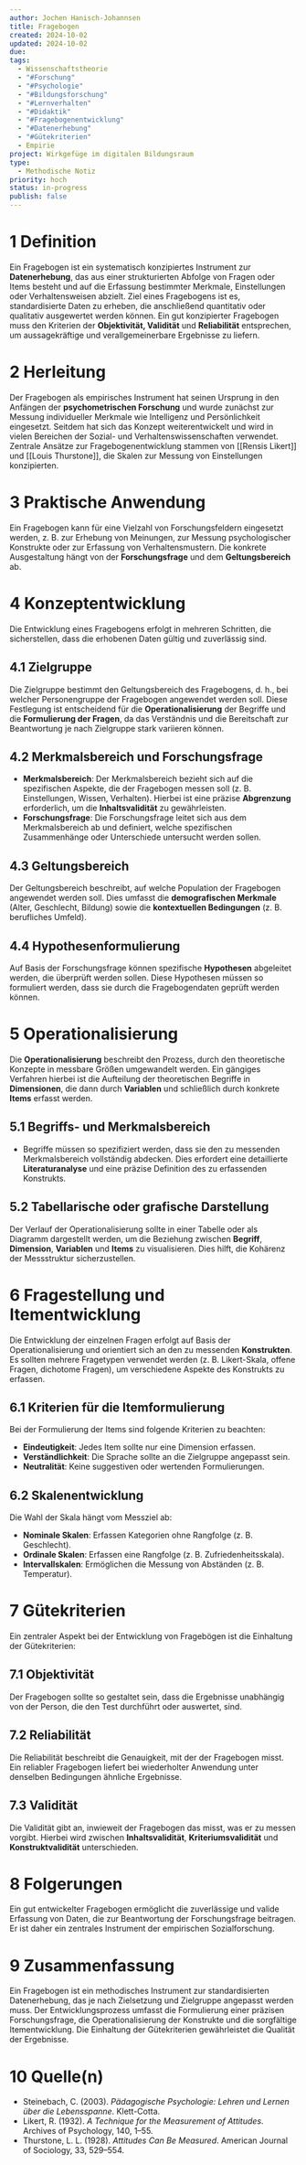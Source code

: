 ```yaml
---
author: Jochen Hanisch-Johannsen
title: Fragebogen
created: 2024-10-02
updated: 2024-10-02
due: 
tags:
  - Wissenschaftstheorie
  - "#Forschung"
  - "#Psychologie"
  - "#Bildungsforschung"
  - "#Lernverhalten"
  - "#Didaktik"
  - "#Fragebogenentwicklung"
  - "#Datenerhebung"
  - "#Gütekriterien"
  - Empirie
project: Wirkgefüge im digitalen Bildungsraum
type:
  - Methodische Notiz
priority: hoch
status: in-progress
publish: false
---
```

# 1 Definition
Ein Fragebogen ist ein systematisch konzipiertes Instrument zur **Datenerhebung**, das aus einer strukturierten Abfolge von Fragen oder Items besteht und auf die Erfassung bestimmter Merkmale, Einstellungen oder Verhaltensweisen abzielt. Ziel eines Fragebogens ist es, standardisierte Daten zu erheben, die anschließend quantitativ oder qualitativ ausgewertet werden können. Ein gut konzipierter Fragebogen muss den Kriterien der **Objektivität, Validität** und **Reliabilität** entsprechen, um aussagekräftige und verallgemeinerbare Ergebnisse zu liefern.

# 2 Herleitung
Der Fragebogen als empirisches Instrument hat seinen Ursprung in den Anfängen der **psychometrischen Forschung** und wurde zunächst zur Messung individueller Merkmale wie Intelligenz und Persönlichkeit eingesetzt. Seitdem hat sich das Konzept weiterentwickelt und wird in vielen Bereichen der Sozial- und Verhaltenswissenschaften verwendet. Zentrale Ansätze zur Fragebogenentwicklung stammen von [[Rensis Likert]] und [[Louis Thurstone]], die Skalen zur Messung von Einstellungen konzipierten.

# 3 Praktische Anwendung
Ein Fragebogen kann für eine Vielzahl von Forschungsfeldern eingesetzt werden, z. B. zur Erhebung von Meinungen, zur Messung psychologischer Konstrukte oder zur Erfassung von Verhaltensmustern. Die konkrete Ausgestaltung hängt von der **Forschungsfrage** und dem **Geltungsbereich** ab.

# 4 Konzeptentwicklung
Die Entwicklung eines Fragebogens erfolgt in mehreren Schritten, die sicherstellen, dass die erhobenen Daten gültig und zuverlässig sind.

## 4.1 Zielgruppe
Die Zielgruppe bestimmt den Geltungsbereich des Fragebogens, d. h., bei welcher Personengruppe der Fragebogen angewendet werden soll. Diese Festlegung ist entscheidend für die **Operationalisierung** der Begriffe und die **Formulierung der Fragen**, da das Verständnis und die Bereitschaft zur Beantwortung je nach Zielgruppe stark variieren können.

## 4.2 Merkmalsbereich und Forschungsfrage
- **Merkmalsbereich**: Der Merkmalsbereich bezieht sich auf die spezifischen Aspekte, die der Fragebogen messen soll (z. B. Einstellungen, Wissen, Verhalten). Hierbei ist eine präzise **Abgrenzung** erforderlich, um die **Inhaltsvalidität** zu gewährleisten.
- **Forschungsfrage**: Die Forschungsfrage leitet sich aus dem Merkmalsbereich ab und definiert, welche spezifischen Zusammenhänge oder Unterschiede untersucht werden sollen.

## 4.3 Geltungsbereich
Der Geltungsbereich beschreibt, auf welche Population der Fragebogen angewendet werden soll. Dies umfasst die **demografischen Merkmale** (Alter, Geschlecht, Bildung) sowie die **kontextuellen Bedingungen** (z. B. berufliches Umfeld).

## 4.4 Hypothesenformulierung
Auf Basis der Forschungsfrage können spezifische **Hypothesen** abgeleitet werden, die überprüft werden sollen. Diese Hypothesen müssen so formuliert werden, dass sie durch die Fragebogendaten geprüft werden können.

# 5 Operationalisierung
Die **Operationalisierung** beschreibt den Prozess, durch den theoretische Konzepte in messbare Größen umgewandelt werden. Ein gängiges Verfahren hierbei ist die Aufteilung der theoretischen Begriffe in **Dimensionen**, die dann durch **Variablen** und schließlich durch konkrete **Items** erfasst werden. 

## 5.1 Begriffs- und Merkmalsbereich
- Begriffe müssen so spezifiziert werden, dass sie den zu messenden Merkmalsbereich vollständig abdecken. Dies erfordert eine detaillierte **Literaturanalyse** und eine präzise Definition des zu erfassenden Konstrukts.

## 5.2 Tabellarische oder grafische Darstellung
Der Verlauf der Operationalisierung sollte in einer Tabelle oder als Diagramm dargestellt werden, um die Beziehung zwischen **Begriff**, **Dimension**, **Variablen** und **Items** zu visualisieren. Dies hilft, die Kohärenz der Messstruktur sicherzustellen.

# 6 Fragestellung und Itementwicklung
Die Entwicklung der einzelnen Fragen erfolgt auf Basis der Operationalisierung und orientiert sich an den zu messenden **Konstrukten**. Es sollten mehrere Fragetypen verwendet werden (z. B. Likert-Skala, offene Fragen, dichotome Fragen), um verschiedene Aspekte des Konstrukts zu erfassen.

## 6.1 Kriterien für die Itemformulierung
Bei der Formulierung der Items sind folgende Kriterien zu beachten:
- **Eindeutigkeit**: Jedes Item sollte nur eine Dimension erfassen.
- **Verständlichkeit**: Die Sprache sollte an die Zielgruppe angepasst sein.
- **Neutralität**: Keine suggestiven oder wertenden Formulierungen.

## 6.2 Skalenentwicklung
Die Wahl der Skala hängt vom Messziel ab:
- **Nominale Skalen**: Erfassen Kategorien ohne Rangfolge (z. B. Geschlecht).
- **Ordinale Skalen**: Erfassen eine Rangfolge (z. B. Zufriedenheitsskala).
- **Intervallskalen**: Ermöglichen die Messung von Abständen (z. B. Temperatur).

# 7 Gütekriterien
Ein zentraler Aspekt bei der Entwicklung von Fragebögen ist die Einhaltung der Gütekriterien:

## 7.1 Objektivität
Der Fragebogen sollte so gestaltet sein, dass die Ergebnisse unabhängig von der Person, die den Test durchführt oder auswertet, sind.

## 7.2 Reliabilität
Die Reliabilität beschreibt die Genauigkeit, mit der der Fragebogen misst. Ein reliabler Fragebogen liefert bei wiederholter Anwendung unter denselben Bedingungen ähnliche Ergebnisse.

## 7.3 Validität
Die Validität gibt an, inwieweit der Fragebogen das misst, was er zu messen vorgibt. Hierbei wird zwischen **Inhaltsvalidität**, **Kriteriumsvalidität** und **Konstruktvalidität** unterschieden.

# 8 Folgerungen
Ein gut entwickelter Fragebogen ermöglicht die zuverlässige und valide Erfassung von Daten, die zur Beantwortung der Forschungsfrage beitragen. Er ist daher ein zentrales Instrument der empirischen Sozialforschung.

# 9 Zusammenfassung
Ein Fragebogen ist ein methodisches Instrument zur standardisierten Datenerhebung, das je nach Zielsetzung und Zielgruppe angepasst werden muss. Der Entwicklungsprozess umfasst die Formulierung einer präzisen Forschungsfrage, die Operationalisierung der Konstrukte und die sorgfältige Itementwicklung. Die Einhaltung der Gütekriterien gewährleistet die Qualität der Ergebnisse.

# 10 Quelle(n)
- Steinebach, C. (2003). *Pädagogische Psychologie: Lehren und Lernen über die Lebensspanne*. Klett-Cotta.
- Likert, R. (1932). *A Technique for the Measurement of Attitudes*. Archives of Psychology, 140, 1–55.
- Thurstone, L. L. (1928). *Attitudes Can Be Measured*. American Journal of Sociology, 33, 529–554.

